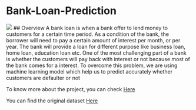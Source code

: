 # Bank-Loan-Prediction
<img src="https://user-images.githubusercontent.com/50701303/120889239-d848d300-c61b-11eb-96fa-38fc941e45f6.jpg" /> 
## Overview 
A bank loan is when a bank offer to lend money to customers for a certain time period.
As a condition of the bank, the borrower will need to pay a certain amount of interest per month, or per year.
The bank will provide a loan for different purpose like business loan, home loan, education loan etc. One of the most challenging part of a bank is whether the customers will pay back with interest or not because most of the bank comes for a interest. To overcome this problem, we are using machine learning model which help us to predict accurately whether customers are defaulter or not


 To know more about the project, you can check [Here]()
 
 You can find the original dataset [Here](https://www.kaggle.com/zaurbegiev/my-dataset)
